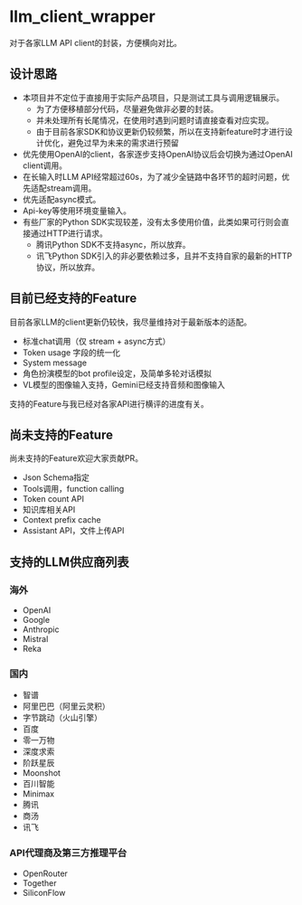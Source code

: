 # llm_client_wrapper

对于各家LLM API client的封装，方便横向对比。

## 设计思路

* 本项目并不定位于直接用于实际产品项目，只是测试工具与调用逻辑展示。
  * 为了方便移植部分代码，尽量避免做非必要的封装。
  * 并未处理所有长尾情况，在使用时遇到问题时请直接查看对应实现。
  * 由于目前各家SDK和协议更新仍较频繁，所以在支持新feature时才进行设计优化，避免过早为未来的需求进行预留
* 优先使用OpenAI的client，各家逐步支持OpenAI协议后会切换为通过OpenAI client调用。
* 在长输入时LLM API经常超过60s，为了减少全链路中各环节的超时问题，优先适配stream调用。
* 优先适配async模式。
* Api-key等使用环境变量输入。
* 有些厂家的Python SDK实现较差，没有太多使用价值，此类如果可行则会直接通过HTTP进行请求。
  * 腾讯Python SDK不支持async，所以放弃。
  * 讯飞Python SDK引入的非必要依赖过多，且并不支持自家的最新的HTTP协议，所以放弃。

## 目前已经支持的Feature

目前各家LLM的client更新仍较快，我尽量维持对于最新版本的适配。

* 标准chat调用（仅 stream + async方式）
* Token usage 字段的统一化
* System message
* 角色扮演模型的bot profile设定，及简单多轮对话模拟
* VL模型的图像输入支持，Gemini已经支持音频和图像输入

支持的Feature与我已经对各家API进行横评的进度有关。

## 尚未支持的Feature

尚未支持的Feature欢迎大家贡献PR。

* Json Schema指定
* Tools调用，function calling
* Token count API
* 知识库相关API
* Context prefix cache
* Assistant API，文件上传API

## 支持的LLM供应商列表

### 海外

* OpenAI
* Google
* Anthropic
* Mistral
* Reka

### 国内

* 智谱
* 阿里巴巴（阿里云灵积）
* 字节跳动（火山引擎）
* 百度
* 零一万物
* 深度求索
* 阶跃星辰
* Moonshot
* 百川智能
* Minimax 
* 腾讯
* 商汤
* 讯飞

### API代理商及第三方推理平台

* OpenRouter
* Together
* SiliconFlow
